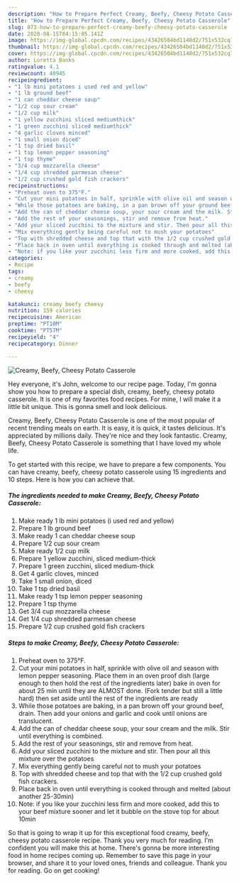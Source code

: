 ```yaml
---
description: "How to Prepare Perfect Creamy, Beefy, Cheesy Potato Casserole"
title: "How to Prepare Perfect Creamy, Beefy, Cheesy Potato Casserole"
slug: 873-how-to-prepare-perfect-creamy-beefy-cheesy-potato-casserole
date: 2020-08-15T04:15:05.141Z
image: https://img-global.cpcdn.com/recipes/43426504bd1140d2/751x532cq70/creamy-beefy-cheesy-potato-casserole-recipe-main-photo.jpg
thumbnail: https://img-global.cpcdn.com/recipes/43426504bd1140d2/751x532cq70/creamy-beefy-cheesy-potato-casserole-recipe-main-photo.jpg
cover: https://img-global.cpcdn.com/recipes/43426504bd1140d2/751x532cq70/creamy-beefy-cheesy-potato-casserole-recipe-main-photo.jpg
author: Loretta Banks
ratingvalue: 4.1
reviewcount: 40945
recipeingredient:
- "1 lb mini potatoes i used red and yellow"
- "1 lb ground beef"
- "1 can cheddar cheese soup"
- "1/2 cup sour cream"
- "1/2 cup milk"
- "1 yellow zucchini sliced mediumthick"
- "1 green zucchini sliced mediumthick"
- "4 garlic cloves minced"
- "1 small onion diced"
- "1 tsp dried basil"
- "1 tsp lemon pepper seasoning"
- "1 tsp thyme"
- "3/4 cup mozzarella cheese"
- "1/4 cup shredded parmesan cheese"
- "1/2 cup crushed gold fish crackers"
recipeinstructions:
- "Preheat oven to 375°F."
- "Cut your mini potatoes in half, sprinkle with olive oil and season with lemon pepper seasoning. Place them in an oven proof dish (large enough to then hold the rest of the ingredients later) bake in oven for about 25 min until they are ALMOST done. (Fork tender but still a little hard) then set aside until the rest of the ingredients are ready"
- "While those potatoes are baking, in a pan brown off your ground beef, drain. Then add your onions and garlic and cook until onions are translucent."
- "Add the can of cheddar cheese soup, your sour cream and the milk. Stir until everything is combined."
- "Add the rest of your seasonings, stir and remove from heat."
- "Add your sliced zucchini to the mixture and stir. Then pour all this mixture over the potatoes"
- "Mix everything gently being careful not to mush your potatoes"
- "Top with shredded cheese and top that with the 1/2 cup crushed gold fish crackers."
- "Place back in oven until everything is cooked through and melted (about another 25-30min)"
- "Note: if you like your zucchini less firm and more cooked, add this to your beef mixture sooner and let it bubble on the stove top for about 10min"
categories:
- Recipe
tags:
- creamy
- beefy
- cheesy

katakunci: creamy beefy cheesy 
nutrition: 159 calories
recipecuisine: American
preptime: "PT10M"
cooktime: "PT57M"
recipeyield: "4"
recipecategory: Dinner

---
```



![Creamy, Beefy, Cheesy Potato Casserole](https://img-global.cpcdn.com/recipes/43426504bd1140d2/751x532cq70/creamy-beefy-cheesy-potato-casserole-recipe-main-photo.jpg)

Hey everyone, it's John, welcome to our recipe page. Today, I'm gonna show you how to prepare a special dish, creamy, beefy, cheesy potato casserole. It is one of my favorites food recipes. For mine, I will make it a little bit unique. This is gonna smell and look delicious.

Creamy, Beefy, Cheesy Potato Casserole is one of the most popular of recent trending meals on earth. It is easy, it is quick, it tastes delicious. It's appreciated by millions daily. They're nice and they look fantastic. Creamy, Beefy, Cheesy Potato Casserole is something that I have loved my whole life.




To get started with this recipe, we have to prepare a few components. You can have creamy, beefy, cheesy potato casserole using 15 ingredients and 10 steps. Here is how you can achieve that.

<!--inarticleads1-->

##### The ingredients needed to make Creamy, Beefy, Cheesy Potato Casserole:

1. Make ready 1 lb mini potatoes (i used red and yellow)
1. Prepare 1 lb ground beef
1. Make ready 1 can cheddar cheese soup
1. Prepare 1/2 cup sour cream
1. Make ready 1/2 cup milk
1. Prepare 1 yellow zucchini, sliced medium-thick
1. Prepare 1 green zucchini, sliced medium-thick
1. Get 4 garlic cloves, minced
1. Take 1 small onion, diced
1. Take 1 tsp dried basil
1. Make ready 1 tsp lemon pepper seasoning
1. Prepare 1 tsp thyme
1. Get 3/4 cup mozzarella cheese
1. Get 1/4 cup shredded parmesan cheese
1. Prepare 1/2 cup crushed gold fish crackers




<!--inarticleads2-->

##### Steps to make Creamy, Beefy, Cheesy Potato Casserole:

1. Preheat oven to 375°F.
1. Cut your mini potatoes in half, sprinkle with olive oil and season with lemon pepper seasoning. Place them in an oven proof dish (large enough to then hold the rest of the ingredients later) bake in oven for about 25 min until they are ALMOST done. (Fork tender but still a little hard) then set aside until the rest of the ingredients are ready
1. While those potatoes are baking, in a pan brown off your ground beef, drain. Then add your onions and garlic and cook until onions are translucent.
1. Add the can of cheddar cheese soup, your sour cream and the milk. Stir until everything is combined.
1. Add the rest of your seasonings, stir and remove from heat.
1. Add your sliced zucchini to the mixture and stir. Then pour all this mixture over the potatoes
1. Mix everything gently being careful not to mush your potatoes
1. Top with shredded cheese and top that with the 1/2 cup crushed gold fish crackers.
1. Place back in oven until everything is cooked through and melted (about another 25-30min)
1. Note: if you like your zucchini less firm and more cooked, add this to your beef mixture sooner and let it bubble on the stove top for about 10min




So that is going to wrap it up for this exceptional food creamy, beefy, cheesy potato casserole recipe. Thank you very much for reading. I'm confident you will make this at home. There's gonna be more interesting food in home recipes coming up. Remember to save this page in your browser, and share it to your loved ones, friends and colleague. Thank you for reading. Go on get cooking!
